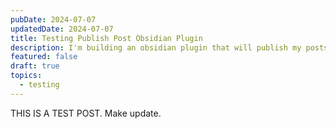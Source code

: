 ```yaml
---
pubDate: 2024-07-07
updatedDate: 2024-07-07
title: Testing Publish Post Obsidian Plugin
description: I'm building an obsidian plugin that will publish my posts from obsidian. This is a test post.
featured: false
draft: true
topics:
  - testing
---
```

THIS IS A TEST POST. Make update.